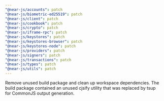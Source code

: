 ```yaml
---
"@near-js/accounts": patch
"@near-js/biometric-ed25519": patch
"@near-js/client": patch
"@near-js/cookbook": patch
"@near-js/crypto": patch
"@near-js/iframe-rpc": patch
"@near-js/keystores": patch
"@near-js/keystores-browser": patch
"@near-js/keystores-node": patch
"@near-js/providers": patch
"@near-js/signers": patch
"@near-js/transactions": patch
"@near-js/types": patch
"@near-js/utils": patch
---
```


Remove unused build package and clean up workspace dependencies. The build package contained an unused cjsify utility that was replaced by tsup for CommonJS output generation.